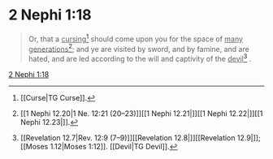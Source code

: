 # 2 Nephi 1:18

> Or, that a <u>cursing</u>[^a] should come upon you for the space of <u>many generations</u>[^b]; and ye are visited by sword, and by famine, and are hated, and are led according to the will and captivity of the <u>devil</u>[^c] .

[2 Nephi 1:18](https://www.churchofjesuschrist.org/study/scriptures/bofm/2-ne/1?lang=eng&id=p18#p18)


[^a]: [[Curse|TG Curse]].  
[^b]: [[1 Nephi 12.20|1 Ne. 12:21 (20–23)]][[1 Nephi 12.21|]][[1 Nephi 12.22|]][[1 Nephi 12.23|]].  
[^c]: [[Revelation 12.7|Rev. 12:9 (7–9)]][[Revelation 12.8|]][[Revelation 12.9|]]; [[Moses 1.12|Moses 1:12]]. [[Devil|TG Devil]].  
